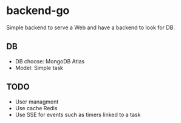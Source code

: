# backend-go

Simple backend to serve a Web and have a backend to look for DB.

## DB
- DB choose: MongoDB Atlas
- Model: Simple task

## TODO
- User managment
- Use cache Redis
- Use SSE for events such as timers linked to a task